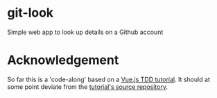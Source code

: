 # git-look
Simple web app to look up details on a Github account

# Acknowledgement

So far this is a 'code-along' based on a [Vue.js TDD tutorial](https://medium.com/magnetis-backstage/working-an-application-in-vue-js-with-tdd-an-extensive-guide-for-people-who-have-time-part-1-3be791dafa2b). It should at some point deviate from the [tutorial's source repository](https://github.com/kuroski/article-tdd-vue).
